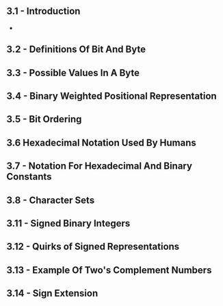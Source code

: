 ## 3.1 - Introduction
- 










## 3.2 - Definitions Of Bit And Byte










## 3.3 - Possible Values In A Byte

## 3.4 - Binary Weighted Positional Representation

## 3.5 - Bit Ordering

## 3.6 Hexadecimal Notation Used By Humans

## 3.7 - Notation For Hexadecimal And Binary Constants

## 3.8 - Character Sets

## 3.11 - Signed Binary Integers

## 3.12 - Quirks of Signed Representations

## 3.13 - Example Of Two's Complement Numbers

## 3.14 - Sign Extension